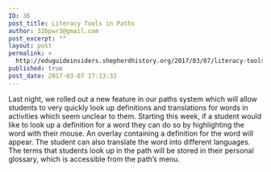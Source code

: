 ```yaml
---
ID: 36
post_title: Literacy Tools in Paths
author: 32bpwr3@gmail.com
post_excerpt: ""
layout: post
permalink: >
  http://eduguideinsiders.shepherdhistory.org/2017/03/07/literacy-tools-in-paths/
published: true
post_date: 2017-03-07 17:13:32
---
```

<span style="font-weight: 400;">Last night, we rolled out a new feature in our paths system which will allow students to very quickly look up definitions and translations for words in activities which seem unclear to them. Starting this week, if a student would like to look up a definition for a word they can do so by highlighting the word with their mouse. An overlay containing a definition for the word will appear. The student can also translate the word into different languages. The terms that students look up in the path will be stored in their personal glossary, which is accessible from the path’s menu.</span>